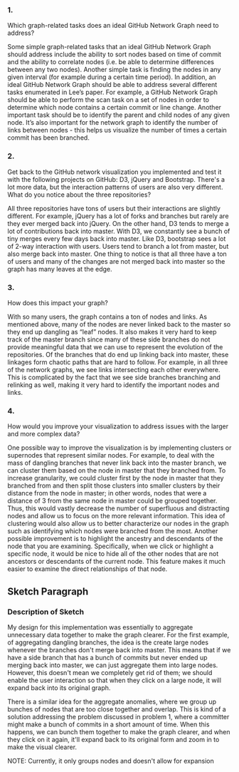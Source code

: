 ### 1.  

Which graph-related tasks does an ideal GitHub Network Graph need to address?  

Some simple graph-related tasks that an ideal GitHub Network Graph should address include the ability to sort nodes based on time of commit and the ability to correlate nodes (i.e. be able to determine differences between any two nodes). Another simple task is finding the nodes in any given interval (for example during a certain time period). In addition, an ideal GitHub Network Graph should be able to address several different tasks enumerated in Lee’s paper. For example, a GitHub Network Graph should be able to perform the scan task on a set of nodes in order to determine which node contains a certain commit or line change. Another important task should be to identify the parent and child nodes of any given node. It’s also important for the network graph to identify the number of links between nodes - this helps us visualize the number of times a certain commit has been branched. 

### 2.  

Get back to the GitHub network visualization you implemented and test it with the following projects on GitHub: D3, jQuery and Bootstrap. There's a lot more data, but the interaction patterns of users are also very different. What do you notice about the three repositories?  

All three repositories have tons of users but their interactions are slightly different. For example, jQuery has a lot of forks and branches but rarely are they ever merged back into jQuery. On the other hand, D3 tends to merge a lot of contributions back into master. With D3, we constantly see a bunch of tiny merges every few days back into master. Like D3, bootstrap sees a lot of 2-way interaction with users. Users tend to branch a lot from master, but also merge back into master. One thing to notice is that all three have a ton of users and many of the changes are not merged back into master so the graph has many leaves at the edge.  

### 3. 

How does this impact your graph?  

With so many users, the graph contains a ton of nodes and links. As mentioned above, many of the nodes are never linked back to the master so they end up dangling as “leaf” nodes. It also makes it very hard to keep track of the master branch since many of these side branches do not provide meaningful data that we can use to represent the evolution of the repositories. Of the branches that do end up linking back into master, these linkages form chaotic paths that are hard to follow. For example, in all three of the network graphs, we see links intersecting each other everywhere. This is complicated by the fact that we see side branches branching and relinking as well, making it very hard to identify the important nodes and links.

### 4.  

How would you improve your visualization to address issues with the larger and more complex data?  

One possible way to improve the visualization is by implementing clusters or supernodes that represent similar nodes. For example, to deal with the mass of dangling branches that never link back into the master branch, we can cluster them based on the node in master that they branched from. To increase granularity, we could cluster first by the node in master that they branched from and then split those clusters into smaller clusters by their distance from the node in master; in other words, nodes that were a distance of 3 from the same node in master could be grouped together. Thus, this would vastly decrease the number of superfluous and distracting nodes and allow us to focus on the more relevant information. This idea of clustering would also allow us to better characterize our nodes in the graph such as identifying which nodes were branched from the most. Another possible improvement is to highlight the ancestry and descendants of the node that you are examining. Specifically, when we click or highlight a specific node, it would be nice to hide all of the other nodes that are not ancestors or descendants of the current node. This feature makes it much easier to examine the direct relationships of that node.

## Sketch Paragraph  
### Description of Sketch  

My design for this implementation was essentially to aggregate unnecessary data together to make the graph clearer.  For the first example, of aggregating dangling branches, the idea is the create large nodes whenever the branches don't merge back into master.  This means that if we have a side branch that has a bunch of commits but never ended up merging back into master, we can just aggregate them into large nodes.  However, this doesn't mean we completely get rid of them; we should enable the user interaction so that when they click on a large node, it will expand back into its original graph.  

There is a similar idea for the aggregate anomalies, where we group up bunches of nodes that are too close together and overlap.  This is kind of a solution addressing the problem discussed in problem 1, where a committer might make a bunch of commits in a short amount of time.  When this happens, we can bunch them together to make the graph clearer, and when they click on it again, it'll expand back to its original form and zoom in to make the visual clearer.


NOTE: Currently, it only groups nodes and doesn't allow for expansion